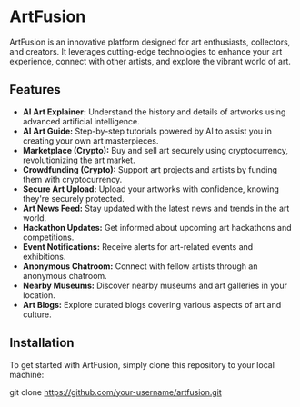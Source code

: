 # ArtFusion

ArtFusion is an innovative platform designed for art enthusiasts, collectors, and creators. It leverages cutting-edge technologies to enhance your art experience, connect with other artists, and explore the vibrant world of art.

## Features

- **AI Art Explainer:** Understand the history and details of artworks using advanced artificial intelligence.
- **AI Art Guide:** Step-by-step tutorials powered by AI to assist you in creating your own art masterpieces.
- **Marketplace (Crypto):** Buy and sell art securely using cryptocurrency, revolutionizing the art market.
- **Crowdfunding (Crypto):** Support art projects and artists by funding them with cryptocurrency.
- **Secure Art Upload:** Upload your artworks with confidence, knowing they're securely protected.
- **Art News Feed:** Stay updated with the latest news and trends in the art world.
- **Hackathon Updates:** Get informed about upcoming art hackathons and competitions.
- **Event Notifications:** Receive alerts for art-related events and exhibitions.
- **Anonymous Chatroom:** Connect with fellow artists through an anonymous chatroom.
- **Nearby Museums:** Discover nearby museums and art galleries in your location.
- **Art Blogs:** Explore curated blogs covering various aspects of art and culture.

## Installation

To get started with ArtFusion, simply clone this repository to your local machine:


git clone https://github.com/your-username/artfusion.git
